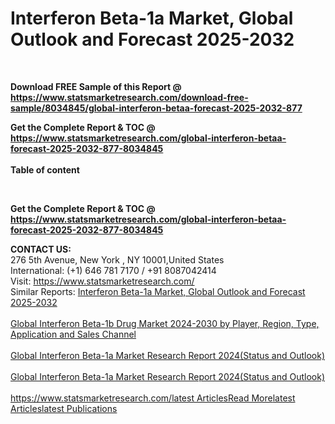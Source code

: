 <h1>Interferon Beta-1a Market, Global Outlook and Forecast 2025-2032</h1><br/><p><strong>Download FREE Sample of this Report @ <a href="https://www.statsmarketresearch.com/download-free-sample/8034845/global-interferon-betaa-forecast-2025-2032-877">https://www.statsmarketresearch.com/download-free-sample/8034845/global-interferon-betaa-forecast-2025-2032-877</a></strong></p><div><b>Get the Complete Report & TOC @ <a href="https://www.statsmarketresearch.com/global-interferon-betaa-forecast-2025-2032-877-8034845">https://www.statsmarketresearch.com/global-interferon-betaa-forecast-2025-2032-877-8034845</a></b></div><br><b>Table of content</b><p><br><div><b>Get the Complete Report & TOC @ <a href="https://www.statsmarketresearch.com/global-interferon-betaa-forecast-2025-2032-877-8034845">https://www.statsmarketresearch.com/global-interferon-betaa-forecast-2025-2032-877-8034845</a></b></div></p> <b>CONTACT US:</b><br>276 5th Avenue, New York , NY 10001,United States<br>International: (+1) 646 781 7170 / +91 8087042414<br>Visit: <a href="https://www.statsmarketresearch.com/">https://www.statsmarketresearch.com/</a><br>Similar Reports: <a href="https://www.statsmarketresearch.com/global-interferon-betaa-forecast-2025-2032-877-8034845">Interferon Beta-1a Market, Global Outlook and Forecast 2025-2032</a><br/><br/><a href="https://www.statsmarketresearch.com/global-interferon-betaa-forecast-2025-2032-877-8034845">Global Interferon Beta-1b Drug Market 2024-2030 by Player, Region, Type, Application and Sales Channel</a><br/><br/><a href="https://www.statsmarketresearch.com/global-interferon-betaa-forecast-2025-2032-877-8034845">Global Interferon Beta-1a Market Research Report 2024(Status and Outlook)</a><br/><br/><a href="https://www.statsmarketresearch.com/global-interferon-betaa-forecast-2025-2032-877-8034845">Global Interferon Beta-1a Market Research Report 2024(Status and Outlook)</a><br/><br/><a href="https://gyeongbokgung.com">https://www.statsmarketresearch.com/</a><a href="https://hallyeomaritime.com">latest Articles</a><a href="https://jingwansa.com">Read More</a><a href=https://nguoiviet.jp/">latest Articles</a><a href="https://www.intelmarketresearch.com/">latest Publications</a>